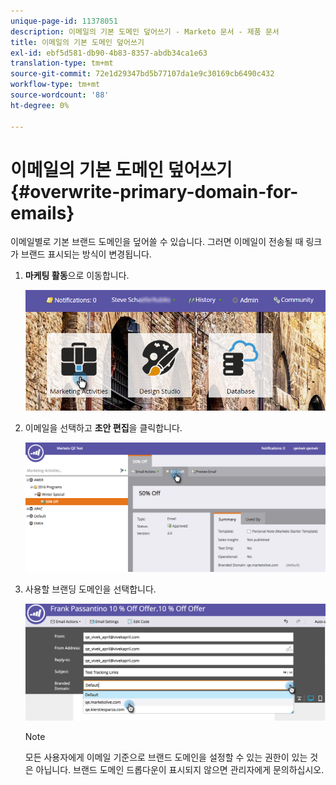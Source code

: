 ```yaml
---
unique-page-id: 11378051
description: 이메일의 기본 도메인 덮어쓰기 - Marketo 문서 - 제품 문서
title: 이메일의 기본 도메인 덮어쓰기
exl-id: ebf5d581-db90-4b83-8357-abdb34ca1e63
translation-type: tm+mt
source-git-commit: 72e1d29347bd5b77107da1e9c30169cb6490c432
workflow-type: tm+mt
source-wordcount: '88'
ht-degree: 0%

---
```


# 이메일의 기본 도메인 덮어쓰기 {#overwrite-primary-domain-for-emails}

이메일별로 기본 브랜드 도메인을 덮어쓸 수 있습니다. 그러면 이메일이 전송될 때 링크가 브랜드 표시되는 방식이 변경됩니다.

1. **마케팅 활동**&#x200B;으로 이동합니다.

   ![](assets/login-marketing-activities.png)

1. 이메일을 선택하고 **초안 편집**&#x200B;을 클릭합니다.

   ![](assets/image2016-8-26-11-3a48-3a7.png)

1. 사용할 브랜딩 도메인을 선택합니다.

   ![](assets/image2016-8-12-11-3a5-3a29.png)

   >[!NOTE]
   >
   >모든 사용자에게 이메일 기준으로 브랜드 도메인을 설정할 수 있는 권한이 있는 것은 아닙니다. 브랜드 도메인 드롭다운이 표시되지 않으면 관리자에게 문의하십시오.
